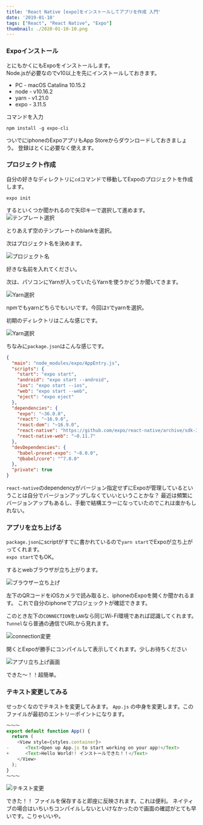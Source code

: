 ```yaml
---
title: 'React Native [expo]をインストールしてアプリを作成 入門'
date: '2019-01-10'
tags: ["React", "React Native", "Expo"]
thumbnail: ./2020-01-10-10.png
---
```


### Expoインストール

とにもかくにもExpoをインストールします。  
Node.jsが必要なのでv10以上を先にインストールしておきます。

- PC - macOS Catalina 10.15.2
- node - v10.16.2
- yarn - v1.21.0
- expo - 3.11.5

コマンドを入力

`npm install -g expo-cli`

ついでにiphoneのExpoアプリもApp Storeからダウンロードしておきましょう。
登録はとくに必要なく使えます。

### プロジェクト作成

自分の好きなディレクトリに`cd`コマンドで移動してExpoのプロジェクトを作成します。

`expo init`

するといくつか聞かれるので矢印キーで選択して進めます。
![テンプレート選択](./2020-01-10-1.png)

とりあえず空のテンプレートのblankを選択。

次はプロジェクト名を決めます。

![プロジェクト名](./2020-01-10-2.png)

好きな名前を入れてください。

次は、パソコンにYarnが入っていたらYarnを使うかどうか聞いてきます。

![Yarn選択](./2020-01-10-3.png)

npmでもyarnどちらでもいいです。今回は`Y`でyarnを選択。

初期のディレクトリはこんな感じです。

![Yarn選択](./2020-01-10-4.png)

ちなみに`package.json`はこんな感じです。

```json:title=package.json
{
  "main": "node_modules/expo/AppEntry.js",
  "scripts": {
    "start": "expo start",
    "android": "expo start --android",
    "ios": "expo start --ios",
    "web": "expo start --web",
    "eject": "expo eject"
  },
  "dependencies": {
    "expo": "~36.0.0",
    "react": "~16.9.0",
    "react-dom": "~16.9.0",
    "react-native": "https://github.com/expo/react-native/archive/sdk-36.0.0.tar.gz",
    "react-native-web": "~0.11.7"
  },
  "devDependencies": {
    "babel-preset-expo": "~8.0.0",
    "@babel/core": "^7.0.0"
  },
  "private": true
}
```

`react-native`のdependencyがバージョン指定せずにExpoが管理しているということは自分でバージョンアップしなくていいということかな？
最近は頻繁にバージョンアップもあるし、手動で結構エラーになっていたのでこれは楽かもしれない。

### アプリを立ち上げる

`package.json`にscriptがすでに書かれているので`yarn start`でExpoが立ち上がってくれます。  
`expo start`でもOK。

するとwebブラウザが立ち上がります。

![ブラウザー立ち上げ](./2020-01-10-5.png)

左下のQRコードをiOSカメラで読み取ると、iphoneのExpoを開くか聞かれるます。
これで自分のiphoneでプロジェックトが確認できます。

このとき左下の`CONNECTION`を`LAN`なら同じWi-Fi環境であれば認識してくれます。`Tunnel`なら普通の通信でURLから見れます。

![connection変更](./2020-01-10-6.png)

開くとExpoが勝手にコンパイルして表示してくれます。少しお待ちください

![アプリ立ち上げ画面](./2020-01-10-7.png)

できた〜！！超簡単。

### テキスト変更してみる

せっかくなのでテキストを変更してみます。
`App.js` の中身を変更します。このファイルが最初のエントリーポイントになります。

```js:title=App.js
〜〜〜
export default function App() {
  return (
    <View style={styles.container}>
-      <Text>Open up App.js to start working on your app!</Text>
+      <Text>Hello World!! インストールできた！！</Text>
    </View>
  );
}
〜〜〜
```
  
![テキスト変更](./2020-01-10-8.png)

できた！！
ファイルを保存すると即座に反映されます。これは便利。
ネイティブの場合はいちいちコンパイルしないといけなかったので画面の確認がとても早いです。こりゃいいや。
